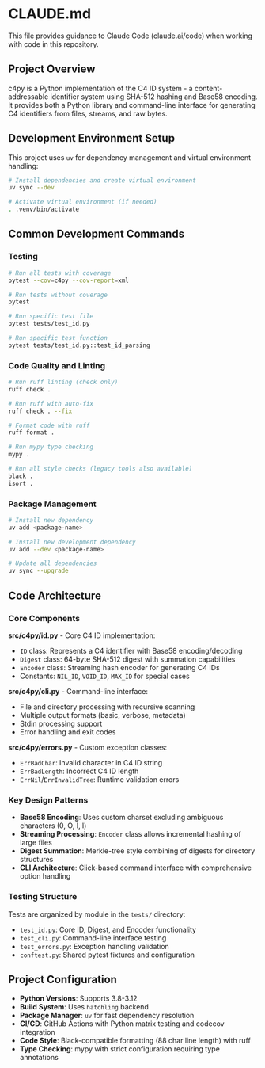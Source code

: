 # CLAUDE.md

This file provides guidance to Claude Code (claude.ai/code) when working with code in this repository.

## Project Overview

c4py is a Python implementation of the C4 ID system - a content-addressable identifier system using SHA-512 hashing and Base58 encoding. It provides both a Python library and command-line interface for generating C4 identifiers from files, streams, and raw bytes.

## Development Environment Setup

This project uses `uv` for dependency management and virtual environment handling:

```bash
# Install dependencies and create virtual environment
uv sync --dev

# Activate virtual environment (if needed)
. .venv/bin/activate
```

## Common Development Commands

### Testing
```bash
# Run all tests with coverage
pytest --cov=c4py --cov-report=xml

# Run tests without coverage
pytest

# Run specific test file
pytest tests/test_id.py

# Run specific test function
pytest tests/test_id.py::test_id_parsing
```

### Code Quality and Linting
```bash
# Run ruff linting (check only)
ruff check .

# Run ruff with auto-fix
ruff check . --fix

# Format code with ruff
ruff format .

# Run mypy type checking
mypy .

# Run all style checks (legacy tools also available)
black .
isort .
```

### Package Management
```bash
# Install new dependency
uv add <package-name>

# Install new development dependency  
uv add --dev <package-name>

# Update all dependencies
uv sync --upgrade
```

## Code Architecture

### Core Components

**src/c4py/id.py** - Core C4 ID implementation:
- `ID` class: Represents a C4 identifier with Base58 encoding/decoding
- `Digest` class: 64-byte SHA-512 digest with summation capabilities  
- `Encoder` class: Streaming hash encoder for generating C4 IDs
- Constants: `NIL_ID`, `VOID_ID`, `MAX_ID` for special cases

**src/c4py/cli.py** - Command-line interface:
- File and directory processing with recursive scanning
- Multiple output formats (basic, verbose, metadata)
- Stdin processing support
- Error handling and exit codes

**src/c4py/errors.py** - Custom exception classes:
- `ErrBadChar`: Invalid character in C4 ID string
- `ErrBadLength`: Incorrect C4 ID length  
- `ErrNil`/`ErrInvalidTree`: Runtime validation errors

### Key Design Patterns

- **Base58 Encoding**: Uses custom charset excluding ambiguous characters (0, O, I, l)
- **Streaming Processing**: `Encoder` class allows incremental hashing of large files
- **Digest Summation**: Merkle-tree style combining of digests for directory structures
- **CLI Architecture**: Click-based command interface with comprehensive option handling

### Testing Structure

Tests are organized by module in the `tests/` directory:
- `test_id.py`: Core ID, Digest, and Encoder functionality
- `test_cli.py`: Command-line interface testing
- `test_errors.py`: Exception handling validation
- `conftest.py`: Shared pytest fixtures and configuration

## Project Configuration

- **Python Versions**: Supports 3.8-3.12
- **Build System**: Uses `hatchling` backend
- **Package Manager**: `uv` for fast dependency resolution
- **CI/CD**: GitHub Actions with Python matrix testing and codecov integration
- **Code Style**: Black-compatible formatting (88 char line length) with ruff
- **Type Checking**: mypy with strict configuration requiring type annotations